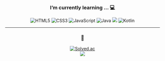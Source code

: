  <div align=center>
 
### I’m currently learning ... :computer:
![HTML5](https://img.shields.io/badge/html5-%23E34F26.svg?style=flat-square&logo=html5&logoColor=white)
![CSS3](https://img.shields.io/badge/css3-%231572B6.svg?style=flat-square&logo=css3&logoColor=white)
![JavaScript](https://img.shields.io/badge/javascript-F7DF1E.svg?style=flat-square&logo=javascript&logoColor=black)
![Java](https://img.shields.io/badge/java-%23ED8B00.svg?style=flat-square&logo=java&logoColor=white)
<img src="https://img.shields.io/badge/vue.js-4FC08D?style=flat-square&logo=vue.js&logoColor=white">
![Kotlin](https://img.shields.io/badge/kotlin-%230095D5.svg?style=flat-square&logo=kotlin&logoColor=white)

------------
### 🐣

[![Solved.ac](http://mazassumnida.wtf/api/v2/generate_badge?boj=good3234)](https://solved.ac/good3234)<br>
<img src="http://mazandi.herokuapp.com/api?handle=good3234&theme=warm"/>
</div>
<!--
**kimwonny8/kimwonny8** is a ✨ _special_ ✨ repository because its `README.md` (this file) appears on your GitHub profile.

Here are some ideas to get you started:


- 🔭 I’m currently working on ...
- 🌱 I’m currently learning ...
- 👯 I’m looking to collaborate on ...
- 🤔 I’m looking for help with ...
- 💬 Ask me about ...
- 📫 How to reach me: ...
- 😄 Pronouns: ...
- ⚡ Fun fact: ...
-->
